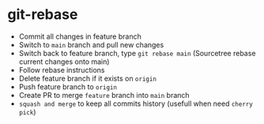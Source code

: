 # git-rebase

- Commit all changes in feature branch
- Switch to `main` branch and pull new changes
- Switch back to feature branch, type `git rebase main` (Sourcetree rebase current changes onto main)
- Follow rebase instructions
- Delete feature branch if it exists on `origin`
- Push feature branch to `origin`
- Create PR to merge `feature` branch into `main` branch
- `squash and merge` to keep all commits history (usefull when need `cherry pick`)
